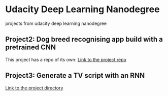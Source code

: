 # Udacity Deep Learning Nanodegree
projects from udacity deep learning nanodegree

## Project2: Dog breed recognising app build with a pretrained CNN
This project has a repo of its own:
[Link to the project repo](https://github.com/sabinem/udacity-deeplearning-dog-project)

## Project3: Generate a TV script with an RNN
[Link to the project directory](tv_script_rnn)
